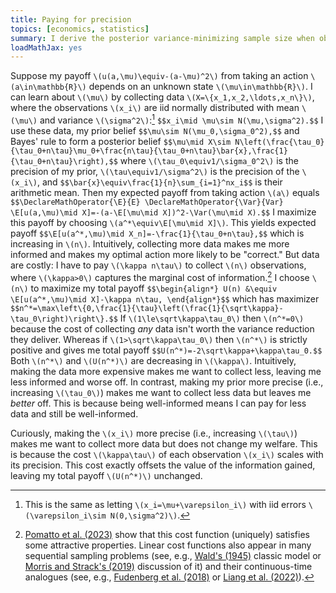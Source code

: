 ```yaml
---
title: Paying for precision
topics: [economics, statistics]
summary: I derive the posterior variance-minimizing sample size when observations have constant marginal cost.
loadMathJax: yes
---
```


Suppose my payoff `\(u(a,\mu)\equiv-(a-\mu)^2\)` from taking an action `\(a\in\mathbb{R}\)` depends on an unknown state `\(\mu\in\mathbb{R}\)`.
I can learn about `\(\mu\)` by collecting data `\(X=\{x_1,x_2,\ldots,x_n\}\)`, where the observations `\(x_i\)` are iid normally distributed with mean `\(\mu\)` and variance `\(\sigma^2\)`:[^errors]
`$$x_i\mid \mu\sim N(\mu,\sigma^2).$$`
I use these data, my prior belief
`$$\mu\sim N(\mu_0,\sigma_0^2),$$`
and Bayes' rule to form a posterior belief
`$$\mu\mid X\sim N\left(\frac{\tau_0}{\tau_0+n\tau}\mu_0+\frac{n\tau}{\tau_0+n\tau}\bar{x},\frac{1}{\tau_0+n\tau}\right),$$`
where `\(\tau_0\equiv1/\sigma_0^2\)` is the precision of my prior, `\(\tau\equiv1/\sigma^2\)` is the precision of the `\(x_i\)`, and
`$$\bar{x}\equiv\frac{1}{n}\sum_{i=1}^nx_i$$`
is their arithmetic mean.
Then my expected payoff from taking action `\(a\)` equals
`$$\DeclareMathOperator{\E}{E}
\DeclareMathOperator{\Var}{Var}
\E[u(a,\mu)\mid X]=-(a-\E[\mu\mid X])^2-\Var(\mu\mid X).$$`
I maximize this payoff by choosing `\(a^*\equiv\E[\mu\mid X]\)`.
This yields expected payoff
`$$\E[u(a^*,\mu)\mid X_n]=-\frac{1}{\tau_0+n\tau},$$`
which is increasing in `\(n\)`.
Intuitively, collecting more data makes me more informed and makes my optimal action more likely to be "correct."
But data are costly: I have to pay `\(\kappa n\tau\)` to collect `\(n\)` observations, where `\(\kappa>0\)` captures the marginal cost of information.[^specification]
I choose `\(n\)` to maximize my total payoff
`$$\begin{align*}
U(n)
&\equiv \E[u(a^*,\mu)\mid X]-\kappa n\tau,
\end{align*}$$`
which has maximizer
`$$n^*=\max\left\{0,\frac{1}{\tau}\left(\frac{1}{\sqrt\kappa}-\tau_0\right)\right\}.$$`
If `\(1\le\sqrt\kappa\tau_0\)` then `\(n^*=0\)` because the cost of collecting *any* data isn't worth the variance reduction they deliver.
Whereas if `\(1>\sqrt\kappa\tau_0\)` then `\(n^*\)` is strictly positive and gives me total payoff
`$$U(n^*)=-2\sqrt\kappa+\kappa\tau_0.$$`
Both `\(n^*\)` and `\(U(n^*)\)` are decreasing in `\(\kappa\)`.
Intuitively, making the data more expensive makes me want to collect less, leaving me less informed and worse off.
In contrast, making my prior more precise (i.e., increasing `\(\tau_0\)`) makes me want to collect less data but leaves me *better* off.
This is because being well-informed means I can pay for less data and still be well-informed.

Curiously, making the `\(x_i\)` more precise (i.e., increasing `\(\tau\)`) makes me want to collect more data but does not change my welfare.
This is because the cost `\(\kappa\tau\)` of each observation `\(x_i\)` scales with its precision.
This cost exactly offsets the value of the information gained, leaving my total payoff `\(U(n^*)\)` unchanged.

[^errors]: This is the same as letting `\(x_i=\mu+\varepsilon_i\)` with iid errors `\(\varepsilon_i\sim N(0,\sigma^2)\)`.

[^specification]: [Pomatto et al. (2023)](https://doi.org/10.1257/aer.20190185) show that this cost function (uniquely) satisfies some attractive properties.
Linear cost functions also appear in many sequential sampling problems (see, e.g., [Wald's (1945)](https://doi.org/10.1214/aoms/1177731118) classic model or [Morris and Strack's (2019)](https://dx.doi.org/10.2139/ssrn.2991567) discussion of it) and their continuous-time analogues (see, e.g.,  [Fudenberg et al. (2018)](https://doi.org/10.1257/aer.20150742) or [Liang et al. (2022)](https://doi.org/10.3982/ECTA18324)).
